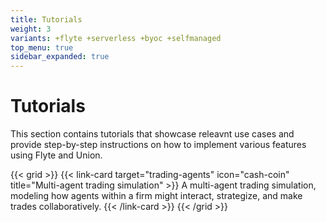 ```yaml
---
title: Tutorials
weight: 3
variants: +flyte +serverless +byoc +selfmanaged
top_menu: true
sidebar_expanded: true
---
```


# Tutorials

This section contains tutorials that showcase releavnt use cases and provide step-by-step instructions on how to implement various features using Flyte and Union.

{{< grid >}}
{{< link-card target="trading-agents" icon="cash-coin" title="Multi-agent trading simulation" >}}
A multi-agent trading simulation, modeling how agents within a firm might interact, strategize, and make trades collaboratively.
{{< /link-card >}}
{{< /grid >}}